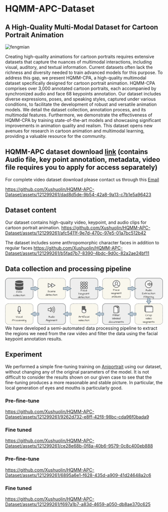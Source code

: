 # HQMM-APC-Dataset
## A High-Quality Multi-Modal Dataset for Cartoon Portrait Animation

![fengmian](https://github.com/Xushuolin/HQMM-APC-Dataset/assets/121299261/6936ceae-5648-46b9-a820-66db380b5002)

Creating high-quality animations for cartoon portraits requires extensive datasets that capture the nuances of multimodal interactions, including visual, auditory, and textual information. Current datasets often lack the richness and diversity needed to train advanced models for this purpose. To address this gap, we present HQMM-CPA, a high-quality multimodal dataset specifically designed for cartoon portrait animation. HQMM-CPA comprises over 3,000 annotated cartoon portraits, each accompanied by synchronized audio and face 68 keypoints annotation. Our dataset includes diverse expressions, poses, and speaking styles, captured under various conditions, to facilitate the development of robust and versatile animation models. We detail the dataset collection, annotation process, and its multimodal features. Furthermore, we demonstrate the effectiveness of HQMM-CPA by training state-of-the-art models and showcasing significant improvements in animation quality and realism. This dataset opens new avenues for research in cartoon animation and multimodal learning, providing a valuable resource for the community.

## HQMM-APC dataset download [link](https://drive.google.com/file/d/1jF_7OblhTFXZ2JgS_WV-dFuaoATm1LT3/view?usp=drive_link) (contains Audio file, key point annotation, metadata, video file requires you to apply for access separately)
For complete video dataset download please contact us through this [Email](xushuolin420@gmail.com) 

https://github.com/Xushuolin/HQMM-APC-Dataset/assets/121299261/dad8d5de-9b54-42a8-9a13-c7b1e5a96423

## Dataset content
Our dataset contains high-quaity video, keypoint, and audio clips for cartoon portrait animation.
https://github.com/Xushuolin/HQMM-APC-Dataset/assets/121299261/afc5411f-9e7d-470c-97e5-01a7bc512b42

The dataset includes some anthropomorphic character faces in addition to regular faces
https://github.com/Xushuolin/HQMM-APC-Dataset/assets/121299261/b5fad7b7-8390-4bdc-9d0c-82a2ae24bf11

## Data collection and processing pipeline 
![pipline](liucheng.png)
We have developed a semi-automated data processing pipeline to extract the regions we need from the raw video and filter the data using the facial keypoint annotation results.

## Experiment
We performed a simple fine-tuning training on [Aniportrait](https://github.com/Zejun-Yang/AniPortrait) using our dataset, without changing any of the original parameters of the model. It is not difficult to consider the results shown on our given case to see that the fine-tuning produces a more reasonable and stable picture. In particular, the local generation of eyes and mouths is particularly good. 
### Pre-fine-tune
https://github.com/Xushuolin/HQMM-APC-Dataset/assets/121299261/9262d732-e8ff-42f8-98bc-cda96f0bada9
### Fine tuned
https://github.com/Xushuolin/HQMM-APC-Dataset/assets/121299261/ce28e68b-0f8a-40b6-9579-0c8c400eb888
### Pre-fine-tune
https://github.com/Xushuolin/HQMM-APC-Dataset/assets/121299261/6895a6e1-f628-435d-a909-41d24648a2c6
### Fine tuned
https://github.com/Xushuolin/HQMM-APC-Dataset/assets/121299261/f697a1b7-a83d-4659-a050-db8ae370c625











